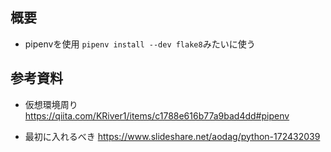 ## 概要
- pipenvを使用
`pipenv install --dev flake8`みたいに使う

## 参考資料
- 仮想環境周り
https://qiita.com/KRiver1/items/c1788e616b77a9bad4dd#pipenv

- 最初に入れるべき
https://www.slideshare.net/aodag/python-172432039